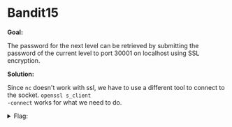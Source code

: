 <h1>Bandit15</h1>

<b>Goal:</b>

The password for the next level can be retrieved by submitting the password of the current level to port 30001 on localhost using SSL encryption.

<b>Solution:</b>

Since <code>nc</code> doesn't work with ssl, we have to use a different tool to connect to the socket. <code>openssl s_client -connect</code> works for what we need to do.

<details>
	<summary>Flag:</summary>

	cluFn7wTiGryunymYOu4RcffSxQluehd

</details>